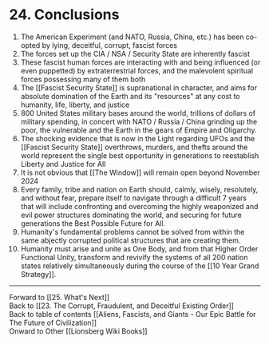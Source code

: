 # 24. Conclusions

1. The American Experiment (and NATO, Russia, China, etc.) has been co-opted by lying, deceitful, corrupt, fascist forces 
2. The forces set up the CIA / NSA / Security State are inherently fascist    
3. These fascist human forces are interacting with and being influenced (or even puppetted) by extraterrestrial forces, and the malevolent spiritual forces possessing many of them both  
4. The [[Fascist Security State]] is supranational in character, and aims for absolute domination of the Earth and its "resources" at any cost to humanity, life, liberty, and justice  
5. 800 United States military bases around the world, trillions of dollars of military spending, in concert with NATO / Russia / China grinding up the poor, the vulnerable and the Earth in the gears of Empire and Oligarchy.   
6. The shocking evidence that is now in the Light regarding UFOs and the [[Fascist Security State]] overthrows, murders, and thefts around the world represent the single best opportunity in generations to reestablish Liberty and Justice for All  
7. It is not obvious that [[The Window]] will remain open beyond November 2024  
8. Every family, tribe and nation on Earth should, calmly, wisely, resolutely, and without fear, prepare itself to navigate through a difficult 7 years that will include confronting and overcoming the highly weaponized and evil power structures dominating the world, and securing for future generations the Best Possible Future for All. 
9. Humanity's fundamental problems cannot be solved from within the same abjectly corrupted political structures that are creating them. 
10. Humanity must arise and unite as One Body, and from that Higher Order Functional Unity, transform and revivify the systems of all 200 nation states relatively simultaneously during the course of the [[10 Year Grand Strategy]]. 

___

Forward to [[25. What's Next]]      
Back to [[23. The Corrupt, Fraudulent, and Deceitful Existing Order]]      
Back to table of contents [[Aliens, Fascists, and Giants  - Our Epic Battle for The Future of Civilization]]  
Onward to Other [[Lionsberg Wiki Books]]  


